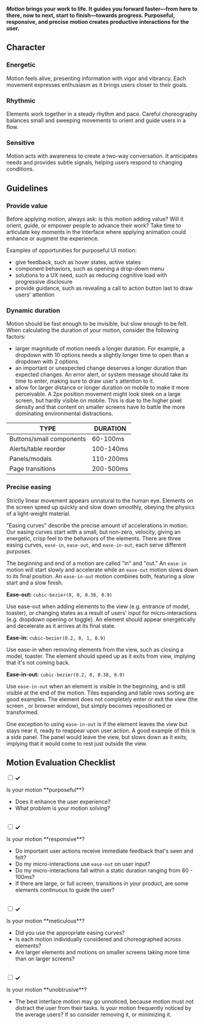 **_Motion_ brings your work to life. It guides you forward faster—from here to there, now to next, start to finish—towards progress. Purposeful, responsive, and precise motion creates productive interactions for the user.**

## Character

### Energetic

Motion feels alive, presenting information with vigor and vibrancy. Each movement expresses enthusiasm as it brings users closer to their goals.  

### Rhythmic

Elements work together in a steady rhythm and pace. Careful choreography balances small and sweeping movements to orient and guide users in a flow.  

### Sensitive

Motion acts with awareness to create a two-way conversation. It anticipates needs and provides subtle signals, helping users respond to changing conditions.

## Guidelines

### Provide value

Before applying motion, always ask: is this motion adding value? Will it orient, guide, or empower people to advance their work? Take time to articulate key moments in the interface where applying animation could enhance or augment the experience.

Examples of opportunities for purposeful UI motion:

- give feedback, such as hover states, active states
- component behaviors, such as opening a drop-down menu
- solutions to a UX need, such as reducing cognitive load with progressive disclosure
- provide guidance, such as revealing a call to action button last to draw users' attention

### Dynamic duration

Motion should be fast enough to be invisible, but slow enough to be felt. When calculating the duration of your motion, consider the following factors:

- larger magnitude of motion needs a longer duration. For example, a dropdown with 10 options needs a slightly longer time to open than a dropdown with 2 options.
- an important or unexpected change deserves a longer duration than expected changes. An error alert, or system message should take its time to enter, making sure to draw user's attention to it.
- allow for larger distance or longer duration on mobile to make it more perceivable. A 2px position movement  might look sleek on a large screen, but hardly visible on mobile. This is due to the higher pixel density and that content on smaller screens have to battle the more dominating environmental distractions.

<!-- <div data-insert-component="MotionExample" data-props="duration,300ms,600ms"></div> -->

| TYPE                     | DURATION  |
| -------------------------| ----------|
| Buttons/small components | 60-100ms  |
| Alerts/table reorder     | 100-140ms |
| Panels/modals            | 110-200ms |
| Page transitions         | 200-500ms |

### Precise easing

Strictly linear movement appears unnatural to the human eye. Elements on the screen speed up quickly and slow down smoothly, obeying the physics of a light-weight material.

"Easing curves" describe the precise amount of accelerations in motion. Our easing curves start with a small, but non-zero, velocity, giving an energetic, crisp feel to the behaviors of the elements. There are three easing curves, `ease-in`, `ease-out`, and `ease-in-out`, each serve different purposes.

<div data-insert-component="MotionExample" data-props="easing,Easing,No-Easing"></div>

The beginning and end of a motion are called "in" and "out." An `ease-in` motion will start slowly and accelerate while an `ease-out` motion slows down to its final position. An `ease-in-out` motion combines both, featuring a slow start and a slow finish.

**Ease-out:** `cubic-bezier(0, 0, 0.38, 0.9)`

Use ease-out when adding elements to the view (e.g. entrance of model, toaster), or changing states as a result of users' input for micro-interactions (e.g. dropdown opening or toggle). An element should appear energetically and decelerate as it arrives at its final state.

<div data-insert-component="MotionExample" data-props="ease-out"></div>

**Ease-in:** `cubic-bezier(0.2, 0, 1, 0.9)`

Use ease-in when removing elements from the view, such as closing a model, toaster. The element should speed up as it exits from view, implying that it's not coming back.

<div data-insert-component="MotionExample" data-props="ease-in"></div>

**Ease-in-out:** `cubic-bezier(0.2, 0, 0.38, 0.9)`

Use `ease-in-out` when an element is visible in the beginning, and is still visible at the end of the motion. Tiles expanding and table rows sorting are good examples. The element does not completely enter or exit the view (the screen , or browser window), but simply becomes repositioned or transformed.

<div data-insert-component="MotionExample" data-props="standard"></div>

One exception to using `ease-in-out` is if the element leaves the view but stays near it, ready to reappear upon user action. A good example of this is a side panel. The panel would leave the view, but slows down as it exits, implying that it would come to rest just outside the view.

## Motion Evaluation Checklist


<div class="bx--form-item bx--checkbox-wrapper">
  <label for="bx--checkbox-1" class="bx--checkbox-label">
    <input id="bx--checkbox-1" class="bx--checkbox" type="checkbox" value="yellow" name="checkbox">
    <span class="bx--checkbox-appearance">
      <svg class="bx--checkbox-checkmark" width="12" height="9" viewBox="0 0 12 9" fill-rule="evenodd">
        <path d="M4.1 6.1L1.4 3.4 0 4.9 4.1 9l7.6-7.6L10.3 0z"></path>
      </svg>
    </span>
    <p>Is your motion **purposeful**?</p>
  </label>
</div>

- Does it enhance the user experience?
- What problem is your motion solving?

</br>

<div class="bx--form-item bx--checkbox-wrapper">
  <label for="bx--checkbox-2" class="bx--checkbox-label">
    <input id="bx--checkbox-2" class="bx--checkbox" type="checkbox" value="yellow" name="checkbox">
    <span class="bx--checkbox-appearance">
      <svg class="bx--checkbox-checkmark" width="12" height="9" viewBox="0 0 12 9" fill-rule="evenodd">
        <path d="M4.1 6.1L1.4 3.4 0 4.9 4.1 9l7.6-7.6L10.3 0z"></path>
      </svg>
    </span>
    <p>Is your motion **responsive**?</p>
  </label>
</div>

- Do important user actions receive immediate feedback that's seen and felt?
- Do my micro-interactions use `ease-out` on user input?
- Do my micro-interactions fall within a static duration ranging from 60 - 100ms?
- If there are large, or full screen, transitions in your product, are some elements continuous to guide the user?

</br>

<div class="bx--form-item bx--checkbox-wrapper">
  <label for="bx--checkbox-3" class="bx--checkbox-label">
    <input id="bx--checkbox-3" class="bx--checkbox" type="checkbox" value="yellow" name="checkbox">
    <span class="bx--checkbox-appearance">
      <svg class="bx--checkbox-checkmark" width="12" height="9" viewBox="0 0 12 9" fill-rule="evenodd">
        <path d="M4.1 6.1L1.4 3.4 0 4.9 4.1 9l7.6-7.6L10.3 0z"></path>
      </svg>
    </span>
    <p>Is your motion **meticulous**?</p>
  </label>
</div>

- Did you use the appropriate easing curves?
- Is each motion individually considered and choreographed across elements?
- Are larger elements and motions on smaller screens taking more time than on larger screens?

</br>

<div class="bx--form-item bx--checkbox-wrapper">
  <input id="bx--checkbox-4" class="bx--checkbox" type="checkbox" value="red" name="checkbox">
  <label for="bx--checkbox-4" class="bx--checkbox-label">
    <span class="bx--checkbox-appearance">
      <svg class="bx--checkbox-checkmark" width="12" height="9" viewBox="0 0 12 9" fill-rule="evenodd">
        <path d="M4.1 6.1L1.4 3.4 0 4.9 4.1 9l7.6-7.6L10.3 0z"></path>
      </svg>
    </span>
    <p>Is your motion **unobtrusive**?</p>
  </label>
</div>

- The best interface motion may go unnoticed, because motion must not distract the user from their tasks. Is your motion frequently noticed by the average users? If so consider removing it, or minimizing it.

</br>

<div class="bx--form-item bx--checkbox-wrapper"></div> <!-- somehow this line is needed for proper spacing -->


<!-- ## Tools

**<a href="https://ibm.github.io/motion/" target="_blank">Motion Calculator</a>**
Use this tool to generate accurate IBM motion for your design. -->
